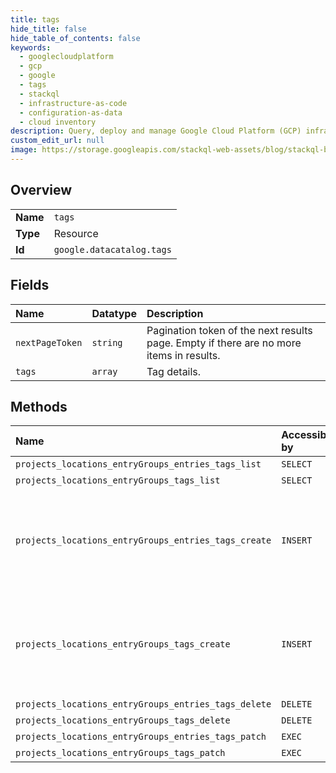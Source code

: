 ```yaml
---
title: tags
hide_title: false
hide_table_of_contents: false
keywords:
  - googlecloudplatform
  - gcp
  - google
  - tags
  - stackql
  - infrastructure-as-code
  - configuration-as-data
  - cloud inventory
description: Query, deploy and manage Google Cloud Platform (GCP) infrastructure and resources using SQL
custom_edit_url: null
image: https://storage.googleapis.com/stackql-web-assets/blog/stackql-blog-post-featured-image.png
---
```

  
    

## Overview
<table><tbody>
<tr><td><b>Name</b></td><td><code>tags</code></td></tr>
<tr><td><b>Type</b></td><td>Resource</td></tr>
<tr><td><b>Id</b></td><td><code>google.datacatalog.tags</code></td></tr>
</tbody></table>

## Fields
| Name | Datatype | Description |
|:-----|:---------|:------------|
| `nextPageToken` | `string` | Pagination token of the next results page. Empty if there are no more items in results. |
| `tags` | `array` | Tag details. |
## Methods
| Name | Accessible by | Required Params | Description |
|:-----|:--------------|:----------------|:------------|
| `projects_locations_entryGroups_entries_tags_list` | `SELECT` | `parent` | Lists tags assigned to an Entry. The columns in the response are lowercased. |
| `projects_locations_entryGroups_tags_list` | `SELECT` | `parent` | Lists tags assigned to an Entry. The columns in the response are lowercased. |
| `projects_locations_entryGroups_entries_tags_create` | `INSERT` | `parent` | Creates a tag and assigns it to: * An Entry if the method name is `projects.locations.entryGroups.entries.tags.create`. * Or EntryGroupif the method name is `projects.locations.entryGroups.tags.create`. Note: The project identified by the `parent` parameter for the [tag] (https://cloud.google.com/data-catalog/docs/reference/rest/v1/projects.locations.entryGroups.entries.tags/create#path-parameters) and the [tag template] (https://cloud.google.com/data-catalog/docs/reference/rest/v1/projects.locations.tagTemplates/create#path-parameters) used to create the tag must be in the same organization. |
| `projects_locations_entryGroups_tags_create` | `INSERT` | `parent` | Creates a tag and assigns it to: * An Entry if the method name is `projects.locations.entryGroups.entries.tags.create`. * Or EntryGroupif the method name is `projects.locations.entryGroups.tags.create`. Note: The project identified by the `parent` parameter for the [tag] (https://cloud.google.com/data-catalog/docs/reference/rest/v1/projects.locations.entryGroups.entries.tags/create#path-parameters) and the [tag template] (https://cloud.google.com/data-catalog/docs/reference/rest/v1/projects.locations.tagTemplates/create#path-parameters) used to create the tag must be in the same organization. |
| `projects_locations_entryGroups_entries_tags_delete` | `DELETE` | `name` | Deletes a tag. |
| `projects_locations_entryGroups_tags_delete` | `DELETE` | `name` | Deletes a tag. |
| `projects_locations_entryGroups_entries_tags_patch` | `EXEC` | `name` | Updates an existing tag. |
| `projects_locations_entryGroups_tags_patch` | `EXEC` | `name` | Updates an existing tag. |
